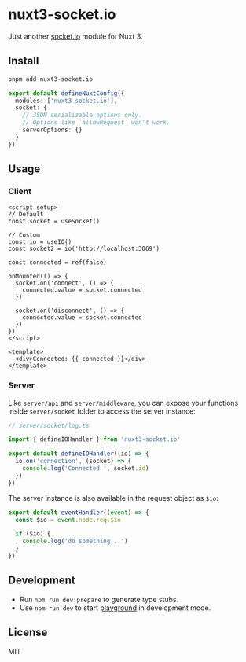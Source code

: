 # nuxt3-socket.io

Just another [socket.io](https://socket.io/) module for Nuxt 3.

## Install

```bash
pnpm add nuxt3-socket.io
```

```ts
export default defineNuxtConfig({
  modules: ['nuxt3-socket.io'],
  socket: {
    // JSON serializable options only.
    // Options like `allowRequest` won't work.
    serverOptions: {}
  }
})
```

## Usage

### Client

```vue
<script setup>
// Default
const socket = useSocket()

// Custom
const io = useIO()
const socket2 = io('http://localhost:3069')

const connected = ref(false)

onMounted(() => {
  socket.on('connect', () => {
    connected.value = socket.connected
  })

  socket.on('disconnect', () => {
    connected.value = socket.connected
  })
})
</script>

<template>
  <div>Connected: {{ connected }}</div>
</template>
```

### Server

Like `server/api` and `server/middleware`, you can expose your functions inside `server/socket` folder to access the server instance:

```ts
// server/socket/log.ts

import { defineIOHandler } from 'nuxt3-socket.io'

export default defineIOHandler((io) => {
  io.on('connection', (socket) => {
    console.log('Connected ', socket.id)
  })
})
```

The server instance is also available in the request object as `$io`:

```ts
export default eventHandler((event) => {
  const $io = event.node.req.$io

  if ($io) {
    console.log('do something...')
  }
})
```

## Development

- Run `npm run dev:prepare` to generate type stubs.
- Use `npm run dev` to start [playground](./playground) in development mode.

## License

MIT
